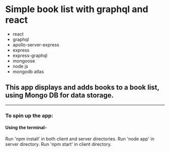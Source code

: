 #  Simple book list with graphql and react

* react
* graphql
* apollo-server-express
* express
* express-graphql
* mongoose
* node js
* mongodb atlas

## This app displays and adds books to a book list, using Mongo DB for data storage. 

___


### To spin up the app:
#### Using the terminal- 
Run 'npm install' in both client and server directories. Run 'node app' in server directory. Run 'npm start' in client directory.